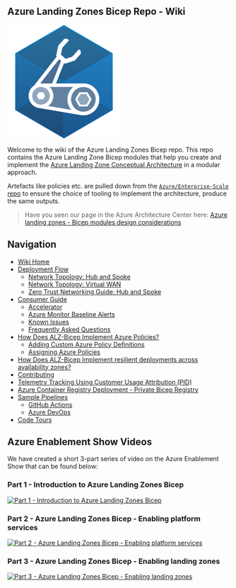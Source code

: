 <!-- markdownlint-disable -->

## Azure Landing Zones Bicep Repo - Wiki

<!-- markdownlint-restore -->

![Bicep Logo](media/bicep-logo.png)

Welcome to the wiki of the Azure Landing Zones Bicep repo. This repo contains the Azure Landing Zone Bicep modules that help you create and implement the [Azure Landing Zone Conceptual Architecture](https://learn.microsoft.com/azure/cloud-adoption-framework/ready/landing-zone/#azure-landing-zone-conceptual-architecture) in a modular approach.

Artefacts like policies etc. are pulled down from the [`Azure/Enterprise-Scale` repo](https://github.com/Azure/Enterprise-Scale) to ensure the choice of tooling to implement the architecture, produce the same outputs.

> Have you seen our page in the Azure Architecture Center here: [Azure landing zones - Bicep modules design considerations][aac_article]

## Navigation

- [Wiki Home][wiki_home]
- [Deployment Flow][wiki_deployment_flow]
  - [Network Topology: Hub and Spoke][wiki_deployment_flow_hs]
  - [Network Topology: Virtual WAN][wiki_deployment_flow_vwan]
  - [Zero Trust Networking Guide: Hub and Spoke][wiki_zt_networking]
- [Consumer Guide][wiki_consumer_guide]
  - [Accelerator][wiki_accelerator]
  - [Azure Monitor Baseline Alerts][wiki_amba]
  - [Known Issues][wiki_known_issues]
  - [Frequently Asked Questions][wiki_faq]
- [How Does ALZ-Bicep Implement Azure Policies?][wiki_policy_deep_dive]
  - [Adding Custom Azure Policy Definitions][wiki_policy_defs]
  - [Assigning Azure Policies][wiki_policy_assignments]
- [How Does ALZ-Bicep Implement resilient deployments across availability zones?][wiki_resiliency]
- [Contributing][wiki_contributing]
- [Telemetry Tracking Using Customer Usage Attribution (PID)][wiki_cuaid]
- [Azure Container Registry Deployment - Private Bicep Registry][wiki_acrdeploy]
- [Sample Pipelines][wiki_pipelines]
  - [GitHub Actions][wiki_pipelines_gh]
  - [Azure DevOps][wiki_pipelines_ado]
- [Code Tours][code_tours]

## Azure Enablement Show Videos

We have created a short 3-part series of video on the Azure Enablement Show that can be found below:

<!-- markdownlint-disable -->

### Part 1 - Introduction to Azure Landing Zones Bicep

[![Part 1 - Introduction to Azure Landing Zones Bicep](https://img.youtube.com/vi/-pZNrH1GOxs/hqdefault.jpg)](https://aka.ms/azenable/94)

### Part 2 - Azure Landing Zones Bicep - Enabling platform services

[![Part 2 - Azure Landing Zones Bicep - Enabling platform services](https://img.youtube.com/vi/FNT0ZtUxYKQ/hqdefault.jpg)](https://aka.ms/azenable/95)

### Part 3 - Azure Landing Zones Bicep - Enabling landing zones

[![Part 3 - Azure Landing Zones Bicep - Enabling landing zones](https://img.youtube.com/vi/cZ7IN3zGbyM/hqdefault.jpg)](https://aka.ms/azenable/96)

<!-- markdownlint-restore -->

[//]: # "************************"
[//]: # "INSERT LINK LABELS BELOW"
[//]: # "************************"

<!--
The following link references should be copied from `_sidebar.md` in the `./docs/wiki/` folder.
Replace `./` with `https://github.com/Azure/ALZ-Bicep/wiki/` when copying to here.
-->

[wiki_home]: https://github.com/Azure/ALZ-Bicep/wiki/home "Wiki - Home"
[wiki_deployment_flow]: https://github.com/Azure/ALZ-Bicep/wiki/DeploymentFlow "Wiki - Deployment Flow"
[wiki_deployment_flow_hs]: https://github.com/Azure/ALZ-Bicep/wiki/DeploymentFlowHS "Wiki - Deployment Flow - Hub and Spoke"
[wiki_deployment_flow_vwan]: https://github.com/Azure/ALZ-Bicep/wiki/DeploymentFlowVWAN "Wiki - Deployment Flow - Virtual WAN"
[wiki_consumer_guide]: https://github.com/Azure/ALZ-Bicep/wiki/ConsumerGuide "Wiki - Consumer Guide"
[wiki_amba]: https://github.com/Azure/ALZ-Bicep/wiki/AzureMonitorBaselineAlerts "Wiki - Azure Monitor Baseline Alerts"
[wiki_accelerator]: https://github.com/Azure/ALZ-Bicep/wiki/Accelerator "Wiki - Accelerator"
[wiki_known_issues]: https://github.com/Azure/ALZ-Bicep/wiki/KnownIssues "Wiki - Known Issues"
[wiki_faq]: https://github.com/Azure/ALZ-Bicep/wiki/FAQ "Wiki - FAQs"
[wiki_policy_deep_dive]: https://github.com/Azure/ALZ-Bicep/wiki/PolicyDeepDive "Wiki - Policy Deep Dive"
[wiki_policy_defs]: https://github.com/Azure/ALZ-Bicep/wiki/AddingPolicyDefs "Wiki - Policy Definitions"
[wiki_policy_assignments]: https://github.com/Azure/ALZ-Bicep/wiki/AssigningPolicies "Wiki - Policy Assignments"
[wiki_resiliency]: https://github.com/Azure/ALZ-Bicep/wiki/Resiliency "Wiki - Resiliency"
[wiki_contributing]: https://github.com/Azure/ALZ-Bicep/wiki/Contributing "Wiki - Contributing"
[wiki_acrdeploy]: https://github.com/Azure/ALZ-Bicep/wiki/ACRDeployment "Wiki - Private Bicep Registry"
[wiki_cuaid]: https://github.com/Azure/ALZ-Bicep/wiki/CustomerUsage "Wiki - Telemetry Usage ID"
[wiki_pipelines]: https://github.com/Azure/ALZ-Bicep/wiki/PipelinesOverview "Wiki - Sample Pipelines"
[wiki_pipelines_gh]: https://github.com/Azure/ALZ-Bicep/wiki/PipelinesGitHub "Wiki - Sample Pipelines - GitHub Actions"
[wiki_pipelines_ado]: https://github.com/Azure/ALZ-Bicep/wiki/PipelinesADO "Wiki - Sample Pipelines - Azure DevOps"
[code_tours]: https://github.com/Azure/ALZ-Bicep/wiki/CodeTour "Wiki - Code tours"
[aac_article]: https://learn.microsoft.com/azure/architecture/landing-zones/bicep/landing-zone-bicep "Azure Architecture Center - Azure landing zones - Bicep modules design considerations"
[wiki_zt_networking]: https://github.com/Azure/ALZ-Bicep/wiki/DeploymentGuideHSZT "Zero Trust Networking Guide: Hub and Spoke"
